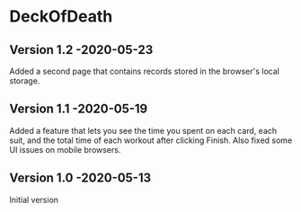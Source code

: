 # DeckOfDeath

## Version 1.2 -2020-05-23
Added a second page that contains records stored in the browser's local storage.

## Version 1.1 -2020-05-19
Added a feature that lets you see the time you spent on each card, each suit, and the total time of each workout after clicking Finish. Also fixed some UI issues on mobile browsers.

## Version 1.0 -2020-05-13
Initial version
